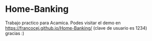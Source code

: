 # Home-Banking
Trabajo practico para Acamica.
Podes visitar el demo en https://francocej.github.io/Home-Banking/   (clave de usuario es 1234)
gracias :)
